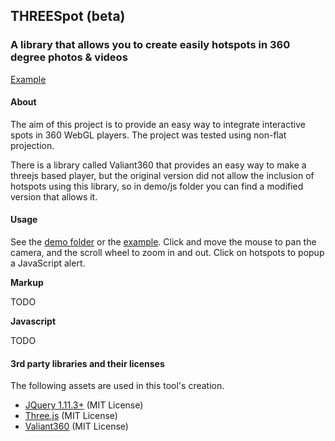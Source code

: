 ## THREESpot (beta)

### A library that allows you to create easily hotspots in 360 degree photos & videos  
[Example](todo)


#### About

The aim of this project is to provide an easy way to integrate interactive spots in 360 WebGL players. The project was tested using non-flat projection.

There is a library called Valiant360 that provides an easy way to make a threejs based player, but the original version did not allow the inclusion of hotspots using this library, so in demo/js folder you can find a modified version that allows it.


#### Usage 

See the [demo folder](https://github.com/stratdi/threespot.js/tree/master/demo) or the [example](todo).  Click and move the mouse to pan the camera, and the scroll wheel to zoom in and out. Click on hotspots to popup a JavaScript alert.

**Markup**

TODO

**Javascript**

TODO

#### 3rd party libraries and their licenses

The following assets are used in this tool's creation.

+ [JQuery 1.11.3+](http://jquery.com) (MIT License)
+ [Three.js](http://threejs.org/) (MIT License)
+ [Valiant360](https://github.com/flimshaw/Valiant360) (MIT License)